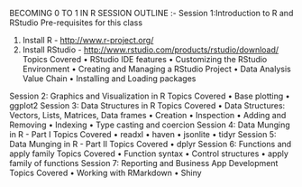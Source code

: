BECOMING 0 TO 1 IN R
SESSION OUTLINE :-
Session 1:Introduction to R and RStudio
Pre-requisites for this class
1.	Install R - http://www.r-project.org/
2.	Install RStudio - http://www.rstudio.com/products/rstudio/download/
Topics Covered
•	RStudio IDE features
•	Customizing the RStudio Environment
•	Creating and Managing a RStudio Project
•	Data Analysis Value Chain
•	Installing and Loading packages

Session 2: Graphics and Visualization in R
Topics Covered
•	Base plotting
•	ggplot2
Session 3: Data Structures in R
Topics Covered
•	Data Structures: Vectors, Lists, Matrices, Data frames
•	Creation
•	Inspection
•	Adding and Removing
•	Indexing
•	Type casting and coercion
Session 4: Data Munging in R - Part I
Topics Covered
•	readxl
•	haven
•	jsonlite
•	tidyr
Session 5: Data Munging in R - Part II
Topics Covered
•	dplyr
Session 6: Functions and apply family
Topics Covered
•	Function syntax
•	Control structures
•	apply family of functions
Session 7: Reporting and Business App Development
Topics Covered
•	Working with RMarkdown
•	Shiny


